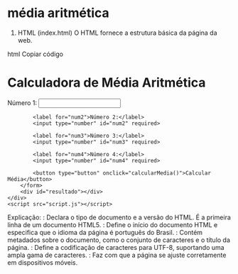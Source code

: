 # média aritmética


1. HTML (index.html)
O HTML fornece a estrutura básica da página da web.

html
Copiar código
<!DOCTYPE html>
<html lang="pt-BR">
<head>
    <meta charset="UTF-8">
    <meta name="viewport" content="width=device-width, initial-scale=1.0">
    <title>Calculadora de Média Aritmética</title>
    <link rel="stylesheet" href="styles.css">
</head>
<body>
    <div class="container">
        <h1>Calculadora de Média Aritmética</h1>
        <form id="mediaForm">
            <label for="num1">Número 1:</label>
            <input type="number" id="num1" required>
            
            <label for="num2">Número 2:</label>
            <input type="number" id="num2" required>
            
            <label for="num3">Número 3:</label>
            <input type="number" id="num3" required>
            
            <label for="num4">Número 4:</label>
            <input type="number" id="num4" required>
            
            <button type="button" onclick="calcularMedia()">Calcular Média</button>
        </form>
        <div id="resultado"></div>
    </div>
    <script src="script.js"></script>
</body>
</html>
Explicação:

<!DOCTYPE html>: Declara o tipo de documento e a versão do HTML. É a primeira linha de um documento HTML5.
<html lang="pt-BR">: Define o início do documento HTML e especifica que o idioma da página é português do Brasil.
<head>: Contém metadados sobre o documento, como o conjunto de caracteres e o título da página.
<meta charset="UTF-8">: Define a codificação de caracteres para UTF-8, suportando uma ampla gama de caracteres.
<meta name="viewport" content="width=device-width, initial-scale=1.0">: Faz com que a página se ajuste corretamente em dispositivos móveis.
<title>: Define o título da página que aparece na aba do navegador.
<link rel="stylesheet" href="styles.css">: Inclui o arquivo CSS para estilizar a página.
<body>: Contém o conteúdo visível da página.
<div class="container">: Um contêiner para centralizar e estilizar o conteúdo.
<h1>: Título principal da página.
<form id="mediaForm">: Define um formulário para entrada de dados.
<label for="num1">: Rótulo para o campo de entrada do primeiro número.
<input type="number" id="num1" required>: Campo de entrada para o primeiro número. O atributo required faz com que o campo seja obrigatório.
<button type="button" onclick="calcularMedia()">: Botão que, quando clicado, chama a função calcularMedia() definida no JavaScript.
<div id="resultado">: Divisão onde o resultado será exibido.
<script src="script.js"></script>: Inclui o arquivo JavaScript que contém a lógica para calcular a média.
2. CSS (styles.css)
O CSS estiliza a página, controlando a aparência dos elementos HTML.

css
Copiar código
body {
    font-family: Arial, sans-serif;
    display: flex;
    justify-content: center;
    align-items: center;
    height: 100vh;
    margin: 0;
    background-color: #f4f4f4;
}

.container {
    background: white;
    padding: 20px;
    border-radius: 8px;
    box-shadow: 0 0 10px rgba(0, 0, 0, 0.1);
    width: 300px;
}

h1 {
    text-align: center;
}

form {
    display: flex;
    flex-direction: column;
}

label {
    margin-top: 10px;
}

input {
    padding: 10px;
    margin-top: 5px;
    border: 1px solid #ddd;
    border-radius: 4px;
}

button {
    margin-top: 20px;
    padding: 10px;
    border: none;
    border-radius: 4px;
    background-color: #28a745;
    color: white;
    font-size: 16px;
    cursor: pointer;
}

button:hover {
    background-color: #218838;
}

#resultado {
    margin-top: 20px;
    font-size: 18px;
    font-weight: bold;
}
Explicação:

body: Define o estilo global do corpo da página.
font-family: Arial, sans-serif;: Define a fonte padrão como Arial.
display: flex; justify-content: center; align-items: center; height: 100vh;: Usa Flexbox para centralizar o conteúdo vertical e horizontalmente e garante que ocupe 100% da altura da janela de visualização.
background-color: #f4f4f4;: Define a cor de fundo da página.
.container: Estiliza o contêiner principal da página.
background: white;: Define o fundo do contêiner como branco.
padding: 20px;: Adiciona um espaço interno de 20 pixels.
border-radius: 8px;: Arredonda os cantos do contêiner.
box-shadow: 0 0 10px rgba(0, 0, 0, 0.1);: Adiciona uma sombra leve ao redor do contêiner.
width: 300px;: Define a largura do contêiner.
h1: Estiliza o título principal.
text-align: center;: Centraliza o texto.
form: Estiliza o formulário.
display: flex; flex-direction: column;: Organiza os elementos do formulário em uma coluna.
label: Estiliza os rótulos dos campos de entrada.
margin-top: 10px;: Adiciona uma margem superior.
input: Estiliza os campos de entrada.
padding: 10px;: Adiciona um espaço interno.
margin-top: 5px;: Adiciona uma margem superior.
border: 1px solid #ddd;: Define uma borda fina e cinza.
border-radius: 4px;: Arredonda os cantos dos campos.
button: Estiliza o botão.
margin-top: 20px;: Adiciona uma margem superior.
padding: 10px;: Adiciona um espaço interno.
border: none;: Remove a borda padrão.
border-radius: 4px;: Arredonda os cantos do botão.
background-color: #28a745;: Define a cor de fundo do botão.
color: white;: Define a cor do texto como branco.
font-size: 16px;: Define o tamanho da fonte.
cursor: pointer;: Muda o cursor para uma mão quando passa sobre o botão.
button:hover: Define o estilo do botão quando o mouse passa sobre ele.
background-color: #218838;: Escurece a cor de fundo para um efeito de hover.
#resultado: Estiliza a área onde o resultado será exibido.
margin-top: 20px;: Adiciona uma margem superior.
font-size: 18px;: Define o tamanho da fonte.
font-weight: bold;: Torna o texto em negrito.
